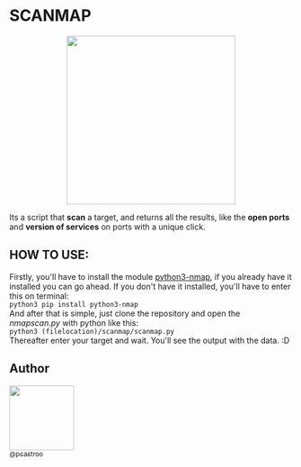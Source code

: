 # SCANMAP   
<p align="center">
  <img src="https://nmap.org/images/nmap-screen-218x190.gif" width="300">
</p>

Its a script that **scan** a target, and returns all the results, like the **open ports** and **version of services** on ports with a unique click.

## HOW TO USE:
Firstly, you'll have to install the module [python3-nmap](https://pypi.org/project/python3-nmap/), if you already have it installed you can go ahead. If you don't have it installed, you'll have to enter this on terminal:<br>
            `python3 pip install python3-nmap `<br>
And after that is simple, just clone the repository and open the *nmapscan.py* with python like this:<br>
            `python3 (filelocation)/scanmap/scanmap.py`<br>
Thereafter enter your target and wait. You'll see the output with the data. :D

## Author
[<img src="https://avatars0.githubusercontent.com/u/49958939?s=460&u=cedd5cfc16522102c21f43f885090d97c1d053b2&v=4" width=115><br><sub>@pcastroo</sub>](https://github.com/pcastroo) 